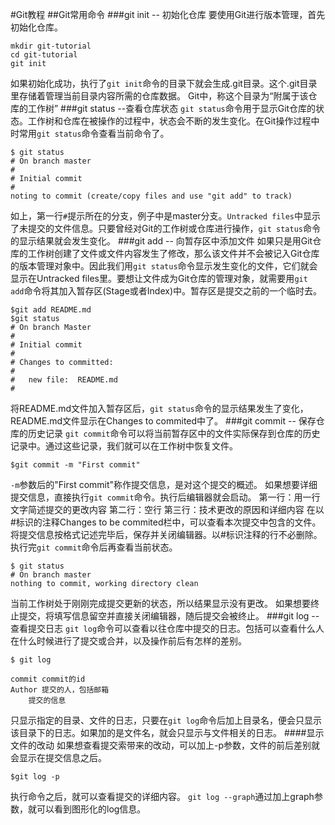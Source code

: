 #Git教程
##Git常用命令
###git init -- 初始化仓库
要使用Git进行版本管理，首先初始化仓库。
```
mkdir git-tutorial
cd git-tutorial
git init
```
如果初始化成功，执行了`git init`命令的目录下就会生成.git目录。这个.git目录里存储着管理当前目录内容所需的仓库数据。
Git中，称这个目录为“附属于该仓库的工作树”
###git status --查看仓库状态
`git status`命令用于显示Git仓库的状态。工作树和仓库在被操作的过程中，状态会不断的发生变化。在Git操作过程中时常用`git status`命令查看当前命令了。
```
$ git status
# On branch master
#
# Initial commit
#
noting to commit (create/copy files and use "git add" to track)
```
如上，第一行`#`提示所在的分支，例子中是master分支。`Untracked files`中显示了未提交的文件信息。只要曾经对Git的工作树或仓库进行操作，`git status`命令的显示结果就会发生变化。
###git add -- 向暂存区中添加文件
如果只是用Git仓库的工作树创建了文件或文件内容发生了修改，那么该文件并不会被记入Git仓库的版本管理对象中。因此我们用`git status`命令显示发生变化的文件，它们就会显示在Untracked files里。要想让文件成为Git仓库的管理对象，就需要用`git add`命令将其加入暂存区(Stage或者Index)中。暂存区是提交之前的一个临时去。
```
$git add README.md 
$git status
# On branch Master
#
# Initial commit
# 
# Changes to committed:
#
#	new file:  README.md
#
```
将README.md文件加入暂存区后，`git status`命令的显示结果发生了变化，README.md文件显示在Changes to commited中了。
###git commit -- 保存仓库的历史记录
`git commit`命令可以将当前暂存区中的文件实际保存到仓库的历史记录中。通过这些记录，我们就可以在工作树中恢复文件。
```
$git commit -m "First commit"
```
`-m`参数后的"First commit"称作提交信息，是对这个提交的概述。
如果想要详细提交信息，直接执行`git commit`命令。执行后编辑器就会启动。
 第一行：用一行文字简述提交的更改内容
 第二行：空行
 第三行：技术更改的原因和详细内容
在以#标识的注释Changes to be commited栏中，可以查看本次提交中包含的文件。将提交信息按格式记述完毕后，保存并关闭编辑器。以#标识注释的行不必删除。
执行完`git commit`命令后再查看当前状态。
```
$ git status
# On branch master
nothing to commit, working directory clean
```
当前工作树处于刚刚完成提交更新的状态，所以结果显示没有更改。
如果想要终止提交，将填写信息留空并直接关闭编辑器，随后提交会被终止。
###git log -- 查看提交日志
`git log`命令可以查看以往仓库中提交的日志。包括可以查看什么人在什么时候进行了提交或合并，以及操作前后有怎样的差别。
```
$ git log
 
commit commit的id
Author 提交的人，包括邮箱
	提交的信息
```
只显示指定的目录、文件的日志，只要在`git log`命令后加上目录名，便会只显示该目录下的日志。如果加的是文件名，就会只显示与文件相关的日志。
####显示文件的改动
如果想查看提交索带来的改动，可以加上-p参数，文件的前后差别就会显示在提交信息之后。
```
$git log -p
```
执行命令之后，就可以查看提交的详细内容。
`git log --graph`通过加上graph参数，就可以看到图形化的log信息。
